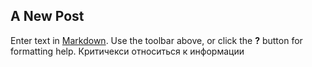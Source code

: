 ## A New Post

Enter text in [Markdown](http://daringfireball.net/projects/markdown/). Use the toolbar above, or click the **?** button for formatting help.
Критичекси относиться к информации